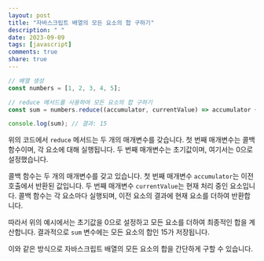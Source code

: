 ```yaml
---
layout: post
title: "자바스크립트 배열의 모든 요소의 합 구하기"
description: " "
date: 2023-09-09
tags: [javascript]
comments: true
share: true
---
```


```javascript
// 배열 생성
const numbers = [1, 2, 3, 4, 5];

// reduce 메서드를 사용하여 모든 요소의 합 구하기
const sum = numbers.reduce((accumulator, currentValue) => accumulator + currentValue, 0);

console.log(sum); // 결과: 15
```

위의 코드에서 `reduce` 메서드는 두 개의 매개변수를 갖습니다. 첫 번째 매개변수는 콜백 함수이며, 각 요소에 대해 실행됩니다. 두 번째 매개변수는 초기값이며, 여기서는 0으로 설정했습니다.

콜백 함수는 두 개의 매개변수를 갖고 있습니다. 첫 번째 매개변수 `accumulator`는 이전 호출에서 반환된 값입니다. 두 번째 매개변수 `currentValue`는 현재 처리 중인 요소입니다. 콜백 함수는 각 요소마다 실행되며, 이전 요소의 결과에 현재 요소를 더하여 반환합니다.

따라서 위의 예시에서는 초기값을 0으로 설정하고 모든 요소를 더하여 최종적인 합을 계산합니다. 결과적으로 `sum` 변수에는 모든 요소의 합인 15가 저장됩니다.

이와 같은 방식으로 자바스크립트 배열의 모든 요소의 합을 간단하게 구할 수 있습니다.